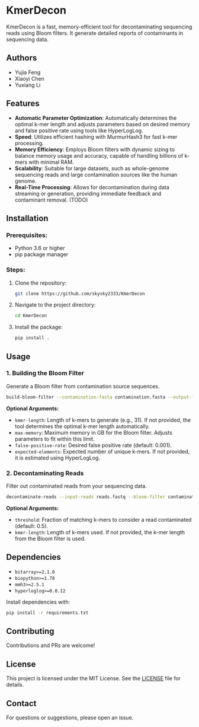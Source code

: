 # KmerDecon

KmerDecon is a fast, memory-efficient tool for decontaminating sequencing reads using Bloom filters. It generate detailed reports of contaminants in sequencing data.
## Authors
- Yujia Feng
- Xiaoyi Chen
- Yuxiang Li

## Features

- **Automatic Parameter Optimization**: Automatically determines the optimal k-mer length and adjusts parameters based on desired memory and false positive rate using tools like HyperLogLog.
- **Speed**: Utilizes efficient hashing with MurmurHash3 for fast k-mer processing.
- **Memory Efficiency**: Employs Bloom filters with dynamic sizing to balance memory usage and accuracy, capable of handling billions of k-mers with minimal RAM.
- **Scalability**: Suitable for large datasets, such as whole-genome sequencing reads and large contamination sources like the human genome.
- **Real-Time Processing**: Allows for decontamination during data streaming or generation, providing immediate feedback and contaminant removal. (TODO)

## Installation

### Prerequisites:

- Python 3.6 or higher
- pip package manager

### Steps:

1. Clone the repository:

    ```bash
    git clone https://github.com/skysky2333/KmerDecon
    ```

2. Navigate to the project directory:

    ```bash
    cd KmerDecon
    ```

3. Install the package:

    ```bash
    pip install .
    ```

## Usage

### 1. Building the Bloom Filter

Generate a Bloom filter from contamination source sequences.

```bash
build-bloom-filter --contamination-fasta contamination.fasta --output-filter contamination_filter.bf
```

**Optional Arguments:**

- `kmer-length`: Length of k-mers to generate (e.g., 31). If not provided, the tool determines the optimal k-mer length automatically.
- `max-memory`: Maximum memory in GB for the Bloom filter. Adjusts parameters to fit within this limit.
- `false-positive-rate`: Desired false positive rate (default: 0.001).
- `expected-elements`: Expected number of unique k-mers. If not provided, it is estimated using HyperLogLog.

### 2. Decontaminating Reads

Filter out contaminated reads from your sequencing data.

```bash
decontaminate-reads --input-reads reads.fastq --bloom-filter contamination_filter.bf --output-reads decontaminated_reads.fastq
```

**Optional Arguments:**

- `threshold`: Fraction of matching k-mers to consider a read contaminated (default: 0.5).
- `kmer-length`: Length of k-mers used. If not provided, the k-mer length from the Bloom filter is used.


## Dependencies

- `bitarray>=2.1.0`
- `biopython>=1.78`
- `mmh3>=2.5.1`
- `hyperloglog>=0.0.12`

Install dependencies with:

```bash
pip install -r requirements.txt
```

## Contributing

Contributions and PRs are welcome!

## License

This project is licensed under the MIT License. See the [LICENSE](LICENSE) file for details.

## Contact

For questions or suggestions, please open an issue.
